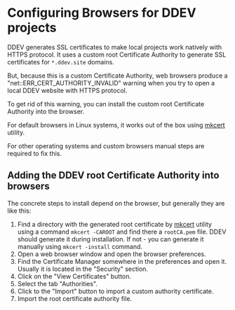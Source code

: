 # Configuring Browsers for DDEV projects

DDEV generates SSL certificates to make local projects work natively with HTTPS protocol. It uses a custom root Certificate Authority to generate SSL certificates for `*.ddev.site` domains.

But, because this is a custom Certificate Authority, web browsers produce a "net::ERR_CERT_AUTHORITY_INVALID" warning when you try to open a local DDEV website with HTTPS protocol.

To get rid of this warning, you can install the custom root Certificate Authority into the browser.

For default browsers in Linux systems, it works out of the box using [mkcert](https://github.com/FiloSottile/mkcert) utility. 

For other operating systems and custom browsers manual steps are required to fix this.

## Adding the DDEV root Certificate Authority into browsers

The concrete steps to install depend on the browser, but generally they are like this:

1. Find a directory with the generated root certificate by [mkcert](https://github.com/FiloSottile/mkcert) utility using a command `mkcert -CAROOT` and find there a `rootCA.pem` file. DDEV should generate it during installation. If not - you can generate it manually using `mkcert -install` command.
2. Open a web browser window and open the browser preferences.
4. Find the Certificate Manager somewhere in the preferences and open it. Usually it is located in the "Security" section.
5. Click on the "View Certificates" button.
6. Select the tab "Authorities".
7. Click to the "Import" button to import a custom authority certificate.
8. Import the root certificate authority file.
